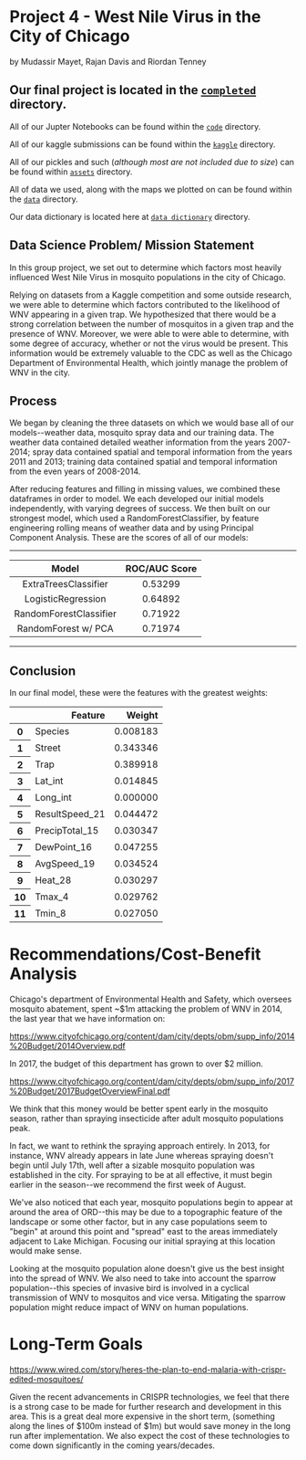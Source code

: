 # Project 4 - West Nile Virus in the City of Chicago
by Mudassir Mayet, Rajan Davis and Riordan Tenney

## Our final project is located in the [`completed`](https://git.generalassemb.ly/mudassirmayet/rrm/tree/master/completed) directory.

All of our Jupter Notebooks can be found within the [`code`](https://git.generalassemb.ly/mudassirmayet/rrm/new/master/code) directory.

All of our kaggle submissions can be found within the [`kaggle`](https://git.generalassemb.ly/mudassirmayet/rrm/new/master/kaggle) directory.

All of our pickles and such (*although most are not included due to size*) can be found within [`assets`](https://git.generalassemb.ly/mudassirmayet/rrm/new/master/assets) directory.

All of data we used, along with the maps we plotted on can be found within the [`data`](https://git.generalassemb.ly/mudassirmayet/rrm/new/master/data) directory.

Our data dictionary is located here at [`data dictionary`](https://git.generalassemb.ly/mudassirmayet/rrm/blob/master/completed/data_dict.csv) directory.


## Data Science Problem/ Mission Statement
In this group project, we set out to determine which factors most heavily influenced West Nile Virus in mosquito populations in the city of Chicago.

Relying on datasets from a Kaggle competition and some outside research, we were able to determine which factors contributed to the likelihood of WNV appearing in a given trap. We hypothesized that there would be a strong correlation between the number of mosquitos in a given trap and the presence of WNV.  Moreover, we were able to were able to determine, with some degree of accuracy, whether or not the virus would be present. This information would be extremely valuable to the CDC as well as the Chicago Department of Environmental Health, which jointly manage the problem of WNV in the city.

## Process
We began by cleaning the three datasets on which we would base all of our models--weather data, mosquito spray data and our training data.  The weather data contained detailed weather information from the years 2007-2014; spray data contained spatial and temporal information from the years 2011 and 2013; training data contained spatial and temporal information from the even years of 2008-2014.

After reducing features and filling in missing values, we combined these dataframes in order to model. We each developed our initial models independently, with varying degrees of success. We then built on our strongest model, which used a RandomForestClassifier, by feature engineering rolling means of weather data and by using Principal Component Analysis. These are the scores of all of our models:

---------------------------------------------
| **Model**             | **ROC/AUC Score** |
|:---------------------:|:-----------------:|
| ExtraTreesClassifier  |  0.53299          |
| LogisticRegression    | 0.64892           |
| RandomForestClassifier| 0.71922           |
| RandomForest w/ PCA   | 0.71974           |
---------------------------------------------

## Conclusion
In our final model, these were the features with the greatest weights:
<table class="dataframe">
  <thead>
    <tr style="text-align: right;">
      <th></th>
      <th>Feature</th>
      <th>Weight</th>
    </tr>
  </thead>
  <tbody>
    <tr>
      <th>0</th>
      <td>Species</td>
      <td>0.008183</td>
    </tr>
    <tr>
      <th>1</th>
      <td>Street</td>
      <td>0.343346</td>
    </tr>
    <tr>
      <th>2</th>
      <td>Trap</td>
      <td>0.389918</td>
    </tr>
    <tr>
      <th>3</th>
      <td>Lat_int</td>
      <td>0.014845</td>
    </tr>
    <tr>
      <th>4</th>
      <td>Long_int</td>
      <td>0.000000</td>
    </tr>
    <tr>
      <th>5</th>
      <td>ResultSpeed_21</td>
      <td>0.044472</td>
    </tr>
    <tr>
      <th>6</th>
      <td>PrecipTotal_15</td>
      <td>0.030347</td>
    </tr>
    <tr>
      <th>7</th>
      <td>DewPoint_16</td>
      <td>0.047255</td>
    </tr>
    <tr>
      <th>8</th>
      <td>AvgSpeed_19</td>
      <td>0.034524</td>
    </tr>
    <tr>
      <th>9</th>
      <td>Heat_28</td>
      <td>0.030297</td>
    </tr>
    <tr>
      <th>10</th>
      <td>Tmax_4</td>
      <td>0.029762</td>
    </tr>
    <tr>
      <th>11</th>
      <td>Tmin_8</td>
      <td>0.027050</td>
    </tr>
  </tbody>
</table>

# Recommendations/Cost-Benefit Analysis
Chicago's department of Environmental Health and Safety, which oversees mosquito abatement, spent ~$1m attacking the problem of WNV in 2014, the last year that we have information on:

https://www.cityofchicago.org/content/dam/city/depts/obm/supp_info/2014%20Budget/2014Overview.pdf

In 2017, the budget of this department has grown to over $2 million.

https://www.cityofchicago.org/content/dam/city/depts/obm/supp_info/2017%20Budget/2017BudgetOverviewFinal.pdf

We think that this money would be better spent early in the mosquito season, rather than spraying insecticide after adult mosquito populations peak.

In fact, we want to rethink the spraying approach entirely. In 2013, for instance, WNV already appears in late June whereas spraying doesn't begin until July 17th, well after a sizable mosquito population was established in the city. For spraying to be at all effective, it must begin earlier in the season--we recommend the first week of August.

We've also noticed that each year, mosquito populations begin to appear at around the area of ORD--this may be due to a topographic feature of the landscape or some other factor, but in any case populations seem to "begin" at around this point and "spread" east to the areas immediately adjacent to Lake Michigan. Focusing our initial spraying at this location would make sense.

Looking at the mosquito population alone doesn't give us the best insight into the spread of WNV. We also need to take into account the sparrow population--this species of invasive bird is involved in a cyclical transmission of WNV to mosquitos and vice versa. Mitigating the sparrow population might reduce impact of WNV on human populations.

# Long-Term Goals

https://www.wired.com/story/heres-the-plan-to-end-malaria-with-crispr-edited-mosquitoes/

Given the recent advancements in CRISPR technologies, we feel that there is a strong case to be made for further research and development in this area. This is a great deal more expensive in the short term, (something along the lines of $100m instead of $1m) but would save money in the long run after implementation. We also expect the cost of these technologies to come down significantly in the coming years/decades.